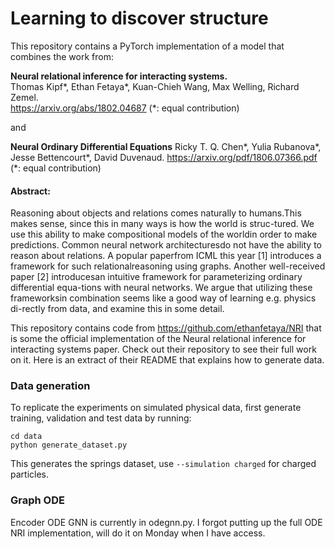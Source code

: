 # Learning to discover structure

This repository contains a PyTorch implementation of a model that combines the work from: 

**Neural relational inference for interacting systems.**  
Thomas Kipf*, Ethan Fetaya*, Kuan-Chieh Wang, Max Welling, Richard Zemel.  
https://arxiv.org/abs/1802.04687  (*: equal contribution)


and 

**Neural Ordinary Differential Equations**
Ricky T. Q. Chen*, Yulia Rubanova*, Jesse Bettencourt*, David Duvenaud.
https://arxiv.org/pdf/1806.07366.pdf (*: equal contribution)

#### Abstract: 
Reasoning about objects and relations comes naturally to humans.This makes sense, since this in many ways is how the world is struc-tured. We use this ability to make compositional models of the worldin order to make predictions. Common neural network architecturesdo not have the ability to reason about relations. A popular paperfrom ICML this year [1] introduces a framework for such relationalreasoning using graphs. Another well-received paper [2] introducesan intuitive framework for parameterizing ordinary differential equa-tions with neural networks. We argue that utilizing these frameworksin combination seems like a good way of learning e.g. physics di-rectly from data, and examine this in some detail.

This repository contains code from https://github.com/ethanfetaya/NRI that is some the official implementation of the Neural relational inference for interacting systems paper. Check out their repository to see their full work on it. Here is an extract of their README that explains how to generate data. 

### Data generation

To replicate the experiments on simulated physical data, first generate training, validation and test data by running:

```
cd data
python generate_dataset.py
```
This generates the springs dataset, use `--simulation charged` for charged particles.

### Graph ODE
Encoder ODE GNN is currently in odegnn.py. I forgot putting up the full ODE NRI implementation, will do it on Monday when I have access.
